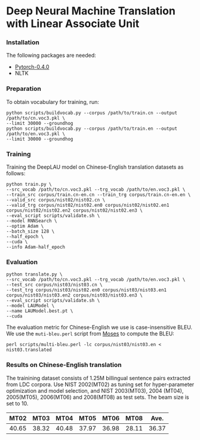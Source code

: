 Deep Neural Machine Translation with Linear Associate Unit
=====================================================================

### Installation
The following packages are needed:
* [Pytorch-0.4.0](https://github.com/pytorch/pytorch)
* NLTK

### Preparation
To obtain vocabulary for training, run:
```
python scripts/buildvocab.py --corpus /path/to/train.cn --output /path/to/cn.voc3.pkl \
--limit 30000 --groundhog
python scripts/buildvocab.py --corpus /path/to/train.en --output /path/to/en.voc3.pkl \
--limit 30000 --groundhog
```

### Training
Training the DeepLAU model on Chinese-English translation datasets as follows:
```
python train.py \
--src_vocab /path/to/cn.voc3.pkl --trg_vocab /path/to/en.voc3.pkl \
--train_src corpus/train.cn-en.cn --train_trg corpus/train.cn-en.en \
--valid_src corpus/nist02/nist02.cn \
--valid_trg corpus/nist02/nist02.en0 corpus/nist02/nist02.en1 corpus/nist02/nist02.en2 corpus/nist02/nist02.en3 \
--eval_script scripts/validate.sh \
--model RNNSearch \
--optim Adam \
--batch_size 128 \
--half_epoch \
--cuda \
--info Adam-half_epoch 
```
### Evaluation
```
python translate.py \
--src_vocab /path/to/cn.voc3.pkl --trg_vocab /path/to/en.voc3.pkl \
--test_src corpus/nist03/nist03.cn \
--test_trg corpus/nist03/nist02.en0 corpus/nist03/nist03.en1 corpus/nist03/nist03.en2 corpus/nist03/nist03.en3 \
--eval_script scripts/validate.sh \
--model LAUModel \
--name LAUModel.best.pt \
--cuda 
```
The evaluation metric for Chinese-English we use is case-insensitive BLEU. We use the `muti-bleu.perl` script from [Moses](https://github.com/moses-smt/mosesdecoder) to compute the BLEU:
```
perl scripts/multi-bleu.perl -lc corpus/nist03/nist03.en < nist03.translated
```
### Results on Chinese-English translation
The trainining dataset consists of 1.25M billingual sentence pairs extracted from LDC corpora. Use NIST 2002(MT02) as tuning set for hyper-parameter optimization and model selection, and NIST 2003(MT03), 2004 (MT04), 2005(MT05), 2006(MT06) and 2008(MT08) as test sets. The beam size is set to 10.

|MT02|MT03|MT04|MT05|MT06|MT08|Ave.|
|:-:|:-:|:-:|:-:|:-:|:-:|:-:|
|40.65|38.32|40.48|37.97|36.98|28.11|36.37|
